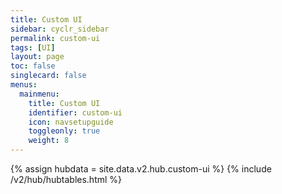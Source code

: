 ```yaml
---
title: Custom UI
sidebar: cyclr_sidebar
permalink: custom-ui
tags: [UI]
layout: page
toc: false
singlecard: false
menus:
  mainmenu:
    title: Custom UI
    identifier: custom-ui
    icon: navsetupguide
    toggleonly: true
    weight: 8
---
```

{% assign hubdata = site.data.v2.hub.custom-ui %}
{% include /v2/hub/hubtables.html %}  